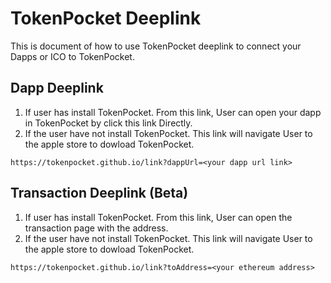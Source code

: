 # TokenPocket Deeplink

This is document of how to use TokenPocket deeplink to connect your Dapps or ICO to TokenPocket.

## Dapp Deeplink

1. If user has install TokenPocket. From this link, User can open your dapp in TokenPocket by click this link Directly.
2. If the user have not install TokenPocket. This link will navigate User to the apple store to dowload TokenPocket.

```
https://tokenpocket.github.io/link?dappUrl=<your dapp url link>
```

## Transaction Deeplink (Beta)

1. If user has install TokenPocket. From this link, User can open the transaction page with the address.
2. If the user have not install TokenPocket. This link will navigate User to the apple store to dowload TokenPocket.

```
https://tokenpocket.github.io/link?toAddress=<your ethereum address>
```